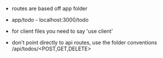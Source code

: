 - routes are based off app folder
- app/todo - localhost:3000/todo

- for client files you need to say 'use client'

- don't point directly to api routes, use the folder conventions /api/todos/<POST,GET,DELETE>
